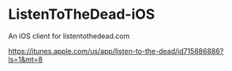 ListenToTheDead-iOS
===================

An iOS client for listentothedead.com

https://itunes.apple.com/us/app/listen-to-the-dead/id715886886?ls=1&mt=8

